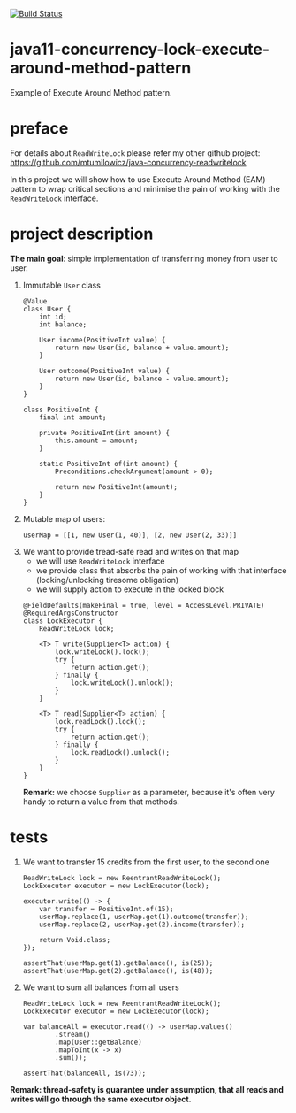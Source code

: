 [![Build Status](https://travis-ci.com/mtumilowicz/java11-concurrency-lock-execute-around-method-pattern.svg?branch=master)](https://travis-ci.com/mtumilowicz/java11-concurrency-lock-execute-around-method-pattern)

# java11-concurrency-lock-execute-around-method-pattern
Example of Execute Around Method pattern.

# preface
For details about `ReadWriteLock` please refer my other
github project: https://github.com/mtumilowicz/java-concurrency-readwritelock

In this project we will show how to use Execute Around Method 
(EAM) pattern to wrap critical sections and minimise the pain
of working with the `ReadWriteLock` interface.

# project description
**The main goal**: simple implementation of transferring 
money from user to user.

1. Immutable `User` class
    ```
    @Value
    class User {
        int id;
        int balance;
    
        User income(PositiveInt value) {
            return new User(id, balance + value.amount);
        }
    
        User outcome(PositiveInt value) {
            return new User(id, balance - value.amount);
        }
    }
    ```
    ```
    class PositiveInt {
        final int amount;
    
        private PositiveInt(int amount) {
            this.amount = amount;
        }
    
        static PositiveInt of(int amount) {
            Preconditions.checkArgument(amount > 0);
    
            return new PositiveInt(amount);
        }
    }
    ```
1. Mutable map of users:
    ```
    userMap = [[1, new User(1, 40)], [2, new User(2, 33)]]
    ```
1. We want to provide tread-safe read and writes on that map
    * we will use `ReadWriteLock` interface
    * we provide class that absorbs the pain of working
    with that interface (locking/unlocking tiresome obligation)
    * we will supply action to execute in the locked block
    ```    
    @FieldDefaults(makeFinal = true, level = AccessLevel.PRIVATE)
    @RequiredArgsConstructor
    class LockExecutor {
        ReadWriteLock lock;
    
        <T> T write(Supplier<T> action) {
            lock.writeLock().lock();
            try {
                return action.get();
            } finally {
                lock.writeLock().unlock();
            }
        }
    
        <T> T read(Supplier<T> action) {
            lock.readLock().lock();
            try {
                return action.get();
            } finally {
                lock.readLock().unlock();
            }
        }
    }
    ```
    **Remark:** we choose `Supplier` as a parameter, because
    it's often very handy to return a value from that methods.
    
# tests
1. We want to transfer 15 credits from the first user, to the 
second one
    ```
    ReadWriteLock lock = new ReentrantReadWriteLock();
    LockExecutor executor = new LockExecutor(lock);

    executor.write(() -> {
        var transfer = PositiveInt.of(15);
        userMap.replace(1, userMap.get(1).outcome(transfer));
        userMap.replace(2, userMap.get(2).income(transfer));

        return Void.class;
    });

    assertThat(userMap.get(1).getBalance(), is(25));
    assertThat(userMap.get(2).getBalance(), is(48));
    ```
1. We want to sum all balances from all users
    ```
    ReadWriteLock lock = new ReentrantReadWriteLock();
    LockExecutor executor = new LockExecutor(lock);

    var balanceAll = executor.read(() -> userMap.values()
            .stream()
            .map(User::getBalance)
            .mapToInt(x -> x)
            .sum());

    assertThat(balanceAll, is(73));
    ```
    
**Remark: thread-safety is guarantee under assumption, that
all reads and writes will go through the same executor object.**